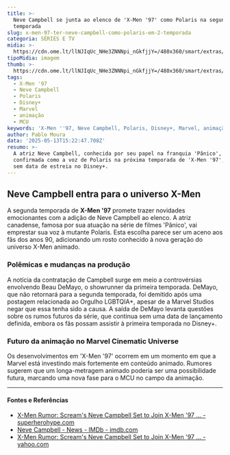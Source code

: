 ```yaml
---
title: >-
  Neve Campbell se junta ao elenco de 'X-Men '97' como Polaris na segunda
  temporada
slug: x-men-97-ter-neve-campbell-como-polaris-em-2-temporada
categoria: SÉRIES E TV
midia: >-
  https://cdn.ome.lt/llNJIqUc_NHe3ZNNNpi_nGkfjjY=/480x360/smart/extras/conteudos/omelete_THUMB_-_2025-05-13T114006.399.png
tipoMidia: imagem
thumb: >-
  https://cdn.ome.lt/llNJIqUc_NHe3ZNNNpi_nGkfjjY=/480x360/smart/extras/conteudos/omelete_THUMB_-_2025-05-13T114006.399.png
tags:
  - X-Men '97
  - Neve Campbell
  - Polaris
  - Disney+
  - Marvel
  - animação
  - MCU
keywords: 'X-Men ''97, Neve Campbell, Polaris, Disney+, Marvel, animação, MCU'
author: Pablo Moura
data: '2025-05-13T15:22:47.708Z'
resumo: >-
  A atriz Neve Campbell, conhecida por seu papel na franquia 'Pânico', foi
  confirmada como a voz de Polaris na próxima temporada de 'X-Men '97', ainda
  sem data de estreia no Disney+.
---
```


## Neve Campbell entra para o universo X-Men

<blockquote class="twitter-tweet"><a href="https://twitter.com/user/status/1922126447059108021"></a></blockquote>

A segunda temporada de **X-Men '97** promete trazer novidades emocionantes com a adição de Neve Campbell ao elenco. A atriz canadense, famosa por sua atuação na série de filmes 'Pânico', vai emprestar sua voz à mutante Polaris. Esta escolha parece ser um aceno aos fãs dos anos 90, adicionando um rosto conhecido à nova geração do universo X-Men animado.

### Polêmicas e mudanças na produção

A notícia da contratação de Campbell surge em meio a controvérsias envolvendo Beau DeMayo, o showrunner da primeira temporada. DeMayo, que não retornará para a segunda temporada, foi demitido após uma postagem relacionada ao Orgulho LGBTQIA+, apesar de a Marvel Studios negar que essa tenha sido a causa. A saída de DeMayo levanta questões sobre os rumos futuros da série, que continua sem uma data de lançamento definida, embora os fãs possam assistir à primeira temporada no Disney+.

### Futuro da animação no Marvel Cinematic Universe

Os desenvolvimentos em 'X-Men '97' ocorrem em um momento em que a Marvel está investindo mais fortemente em conteúdo animado. Rumores sugerem que um longa-metragem animado poderia ser uma possibilidade futura, marcando uma nova fase para o MCU no campo da animação.

---

#### Fontes e Referências

- [X-Men Rumor: Scream's Neve Campbell Set to Join X-Men '97 ... - superherohype.com](https://www.superherohype.com/movies/600197-x-men-rumor-scream-neve-campbell-join-mcu-beloved-mutant)
- [Neve Campbell - News - IMDb - imdb.com](https://www.imdb.com/name/nm0000117/news/)
- [X-Men Rumor: Scream's Neve Campbell Set to Join X-Men '97 ... - yahoo.com](https://www.yahoo.com/entertainment/articles/x-men-rumor-scream-neve-192514771.html)
